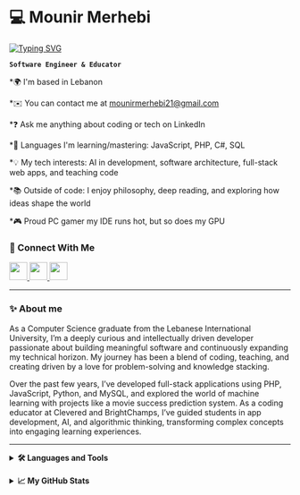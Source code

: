 # 💻 Mounir Merhebi

<a href="https://git.io/typing-svg"><img src="https://readme-typing-svg.demolab.com?font=Fira+Code&duration=2000&pause=1000&color=F7F300&width=435&lines=%F0%9F%92%A1+Write+clean+code;%F0%9F%94%A7+Build+smart+solutions;%F0%9F%9A%80+Deploy+with+confidence" alt="Typing SVG" /></a>

**`Software Engineer & Educator`**

*🌍 I'm based in Lebanon

*✉️ You can contact me at mounirmerhebi21@gmail.com

*❓ Ask me anything about coding or tech on LinkedIn

*🧠 Languages I'm learning/mastering: JavaScript, PHP, C#, SQL

*💡 My tech interests: AI in development, software architecture, full-stack web apps, and teaching code

*📚 Outside of code: I enjoy philosophy, deep reading, and exploring how ideas shape the world

*🎮 Proud PC gamer my IDE runs hot, but so does my GPU

### 🔗 Connect With Me

<p align="left">
    <a href="https://github.com/Mounir-Merhebi" target="_blank" rel="noreferrer"> <picture> <source media="(prefers-color-scheme: dark)" srcset="https://raw.githubusercontent.com/danielcranney/readme-generator/main/public/icons/socials/github-dark.svg" /> <source media="(prefers-color-scheme: light)" srcset="https://raw.githubusercontent.com/danielcranney/readme-generator/main/public/icons/socials/github.svg" /> <img src="https://raw.githubusercontent.com/danielcranney/readme-generator/main/public/icons/socials/github.svg" width="32" height="32" /> </picture> </a>
    <a href="https://www.instagram.com/mounir_merheb" target="_blank" rel="noreferrer"> <picture> <source media="(prefers-color-scheme: dark)" srcset="https://raw.githubusercontent.com/danielcranney/readme-generator/main/public/icons/socials/instagram.svg" /> <source media="(prefers-color-scheme: light)" srcset="https://raw.githubusercontent.com/danielcranney/readme-generator/main/public/icons/socials/instagram.svg" /> <img src="https://raw.githubusercontent.com/danielcranney/readme-generator/main/public/icons/socials/instagram.svg" width="32" height="32" /> </picture> </a>
    <a href="https://www.linkedin.com/in/mounir-merhebi/" target="_blank" rel="noreferrer"> <picture> <source media="(prefers-color-scheme: dark)" srcset="https://raw.githubusercontent.com/danielcranney/readme-generator/main/public/icons/socials/linkedin-dark.svg" /> <source media="(prefers-color-scheme: light)" srcset="https://raw.githubusercontent.com/danielcranney/readme-generator/main/public/icons/socials/linkedin.svg" /> <img src="https://raw.githubusercontent.com/danielcranney/readme-generator/main/public/icons/socials/linkedin.svg" width="32" height="32" /> </picture> </a>
<p>

---

### ✨ About me

As a Computer Science graduate from the Lebanese International University, I’m a deeply curious and intellectually driven developer passionate about building meaningful software and continuously expanding my technical horizon. My journey has been a blend of coding, teaching, and creating driven by a love for problem-solving and knowledge stacking.

Over the past few years, I’ve developed full-stack applications using PHP, JavaScript, Python, and MySQL, and explored the world of machine learning with projects like a movie success prediction system. As a coding educator at Clevered and BrightChamps, I’ve guided students in app development, AI, and algorithmic thinking, transforming complex concepts into engaging learning experiences.

---
<details>
    <summary><b>🛠️ Languages and Tools</b></summary>
    <br />
    <p align="left">
        <a href="https://developer.mozilla.org/en-US/docs/Web/JavaScript" target="_blank" rel="noreferrer"><img src="https://raw.githubusercontent.com/danielcranney/readme-generator/main/public/icons/skills/javascript-colored.svg" width="36" height="36" alt="JavaScript" /></a>
        <a href="https://www.php.net/" target="_blank" rel="noreferrer"><img src="https://raw.githubusercontent.com/danielcranney/readme-generator/main/public/icons/skills/php-colored.svg" width="36" height="36" alt="PHP" /></a>
        <a href="https://developer.mozilla.org/en-US/docs/Glossary/HTML5" target="_blank" rel="noreferrer"><img src="https://raw.githubusercontent.com/danielcranney/readme-generator/main/public/icons/skills/html5-colored.svg" width="36" height="36" alt="HTML5" /></a>
        <a href="https://www.w3.org/TR/CSS/#css" target="_blank" rel="noreferrer"><img src="https://raw.githubusercontent.com/danielcranney/readme-generator/main/public/icons/skills/css3-colored.svg" width="36" height="36" alt="CSS3" /></a>
        <a href="https://sass-lang.com/" target="_blank" rel="noreferrer"><img src="https://raw.githubusercontent.com/danielcranney/readme-generator/main/public/icons/skills/sass-colored.svg" width="36" height="36" alt="Sass" /></a>
        <a href="https://reactjs.org/" target="_blank" rel="noreferrer"><img src="https://raw.githubusercontent.com/danielcranney/readme-generator/main/public/icons/skills/react-colored.svg" width="36" height="36" alt="React" /></a>
        <a href="https://www.mysql.com/" target="_blank" rel="noreferrer"><img src="https://raw.githubusercontent.com/danielcranney/readme-generator/main/public/icons/skills/mysql-colored.svg" width="36" height="36" alt="MySQL" /></a>
    </p>
</details>

<br />

<details>
  <summary><b>📈 My GitHub Stats</b></summary>
  <br />
  <a href="https://github.com/Mounir-Merhebi">
    <img src="https://github-readme-stats.vercel.app/api?username=Mounir-Merhebi&show_icons=true&hide=issues&count_private=true&title_color=10b981&text_color=ffffff&icon_color=facc15&bg_color=1c1917&hide_border=true" alt="Mounir‑Merhebi's GitHub stats" />
  </a>
  <br />
  <a href="https://github.com/Mounir‑Merhebi">
    <img src="https://github-readme-streak-stats.herokuapp.com/?user=Mounir-Merhebi&stroke=ffffff&background=1c1917&ring=10b981&fire=10b981&currStreakNum=ffffff&currStreakLabel=10b981&sideNums=ffffff&sideLabels=ffffff&dates=ffffff&hide_border=true" alt="More of Mounir‑Merhebi's GitHub stats" />
  </a>
  <br />
</details>
